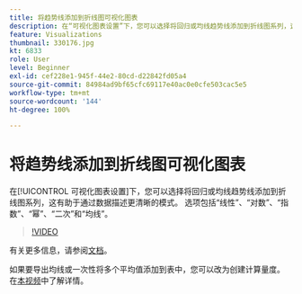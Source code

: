 ```yaml
---
title: 将趋势线添加到折线图可视化图表
description: 在“可视化图表设置”下，您可以选择将回归或均线趋势线添加到折线图系列，这有助于通过数据描述更清晰的模式。 选项包括“线性”、“对数”、“指数”、“幂”、“二次”和“均线”。
feature: Visualizations
thumbnail: 330176.jpg
kt: 6833
role: User
level: Beginner
exl-id: cef228e1-945f-44e2-80cd-d22842fd05a4
source-git-commit: 84984ad9bf65cfc69117e40ac0e0cfe503cac5e5
workflow-type: tm+mt
source-wordcount: '144'
ht-degree: 100%

---
```


# 将趋势线添加到折线图可视化图表

在[!UICONTROL 可视化图表设置]下，您可以选择将回归或均线趋势线添加到折线图系列，这有助于通过数据描述更清晰的模式。 选项包括“线性”、“对数”、“指数”、“幂”、“二次”和“均线”。

>[!VIDEO](https://video.tv.adobe.com/v/330176/?quality=12&learn=on)

有关更多信息，请参阅[文档](https://experienceleague.adobe.com/docs/analytics/analyze/analysis-workspace/visualizations/line.html?lang=zh-Hans#analysis-workspace)。

如果要导出均线或一次性将多个平均值添加到表中，您可以改为创建计算量度。 在[本视频](https://experienceleague.adobe.com/docs/analytics-learn/tutorials/analysis-workspace/visualizations/using-the-cumulative-average-function-to-apply-metric-smoothing.html#analysis-workspace)中了解详情。
